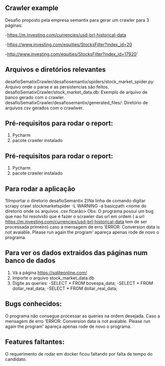 Crawler example
----------------
Desafio proposto pela empresa semantix para gerar um crawler para 3 páginas:

-https://m.investing.com/currencies/usd-brl-historical-data

-https://www.investing.com/equities/StocksFilter?index_id=20

-http://www.investing.com/equities/StocksFilter?index_id=17920'

Arquivos e diretórios relevantes
---------------------------------
desafioSematixCrawler/desafiosemantix/spiders/stock_market_spider.py: Arquivo onde o parse e as persistencias são feitos.
desafioSematixCrawler/stock_market_data.db: Exemplo de arquivo de banco gerado com o crawler.
desafioSematixCrawler/desafiosemantix/generated_files/: Diretório de arquivos csv gerados com o crawlwer.


Pré-requisitos para rodar o report:
----------------------------------
1) Pycharm
2) pacote crawler instalado

Pré-requisitos para rodar o report:
----------------------------------
1) Pycharm
2) pacote crawler instalado

Para rodar a aplicação
----------------------
1)Importar o diretorio desafioSemantix
2)Na linha de comando digitar scrapy crawl stockmarketspider -L WARNING -a basicpath <nome do diretorio onde os arquivos .csv ficarão>
Obs: O programa possui um bug que nao foi resolvido que é fazer o scrawler das url em ordem ( a 
url https://m.investing.com/currencies/usd-brl-historical-data tem de ser processada primeiro) caso a mensagem de erro 
'ERROR: Conversion data is not avaiable. Please run again the program' apareça apenas rode de novo o programa.

Para ver os dados extraidos das páginas num banco de dados
----------------------------------------------------------
1) Vá a página https://sqliteonline.com/
2) Importe o arquivo stock_market_data.db
3) Digite as queries:
-SELECT * FROM bovespa_data;
-SELECT * FROM dollar_real_data;
-SELECT * FROM dollar_real_data;

Bugs conhecidos:
----------------
O programa não consegue processar as queries na ordem desejada. Caso a mensagem de erro 
'ERROR: Conversion data is not avaiable. Please run again the program' apareça apenas rode de novo o programa.

Features faltantes:
-------------------
O requerimento de rodar em docker ficou faltando por falta de tempo do candidato.
